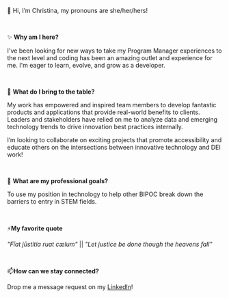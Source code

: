 👋 Hi, I’m Christina, my pronouns are she/her/hers!

<br>

✨ **Why am I here?** <br>

I've been looking for new ways to take my Program Manager experiences to the next level and coding has been an amazing outlet and experience for me. I'm eager to learn, evolve, and grow as a developer. 

<br>


💞️ **What do I bring to the table?** <br>

My work has empowered and inspired team members to develop fantastic products and applications that provide real-world benefits to clients. Leaders and stakeholders have relied on me to analyze data and emerging technology trends to drive innovation best practices internally. 

I’m looking to collaborate on exciting projects that promote accessibility and educate others on the intersections between innovative technology and DEI work!

<br>

💼 **What are my professional goals?** <br>

To use my position in technology to help other BIPOC break down the barriers to entry in STEM fields.

<br>

⚡**My favorite quote** <br>

*"Fīat jūstitia ruat cælum"* || *"Let justice be done though the heavens fall"*

<br>

📫**How can we stay connected?** <br>

Drop me a message request on my [LinkedIn](https://www.linkedin.com/in/christina-warmbrunn/)!

<!---
cwarmbrunn/cwarmbrunn is a ✨ special ✨ repository because its `README.md` (this file) appears on your GitHub profile.
You can click the Preview link to take a look at your changes.
--->
